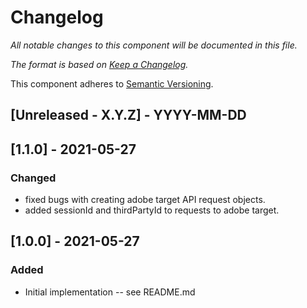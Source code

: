 # Changelog
_All notable changes to this component will be documented in this file._

_The format is based on [Keep a Changelog](https://keepachangelog.com/en/1.0.0/)._

This component adheres to [Semantic Versioning](https://semver.org/spec/v2.0.0.html).

## [Unreleased - X.Y.Z] - YYYY-MM-DD

## [1.1.0] - 2021-05-27
### Changed
- fixed bugs with creating adobe target API request objects.
- added sessionId and thirdPartyId to requests to adobe target.


## [1.0.0] - 2021-05-27
### Added
- Initial implementation -- see README.md